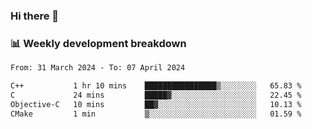 ### Hi there 👋

### 📊 Weekly development breakdown
<!--START_SECTION:waka-->

```txt
From: 31 March 2024 - To: 07 April 2024

C++           1 hr 10 mins    ████████████████▒░░░░░░░░   65.83 %
C             24 mins         █████▓░░░░░░░░░░░░░░░░░░░   22.45 %
Objective-C   10 mins         ██▓░░░░░░░░░░░░░░░░░░░░░░   10.13 %
CMake         1 min           ▒░░░░░░░░░░░░░░░░░░░░░░░░   01.59 %
```

<!--END_SECTION:waka-->
